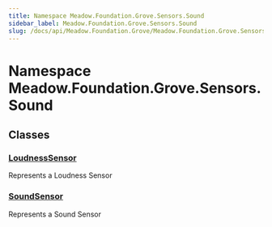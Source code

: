 ```yaml
---
title: Namespace Meadow.Foundation.Grove.Sensors.Sound
sidebar_label: Meadow.Foundation.Grove.Sensors.Sound
slug: /docs/api/Meadow.Foundation.Grove/Meadow.Foundation.Grove.Sensors.Sound
---
```

# Namespace Meadow.Foundation.Grove.Sensors.Sound
## Classes
### [LoudnessSensor](../Meadow.Foundation.Grove.Sensors.Sound/LoudnessSensor)
Represents a Loudness Sensor
### [SoundSensor](../Meadow.Foundation.Grove.Sensors.Sound/SoundSensor)
Represents a Sound Sensor
